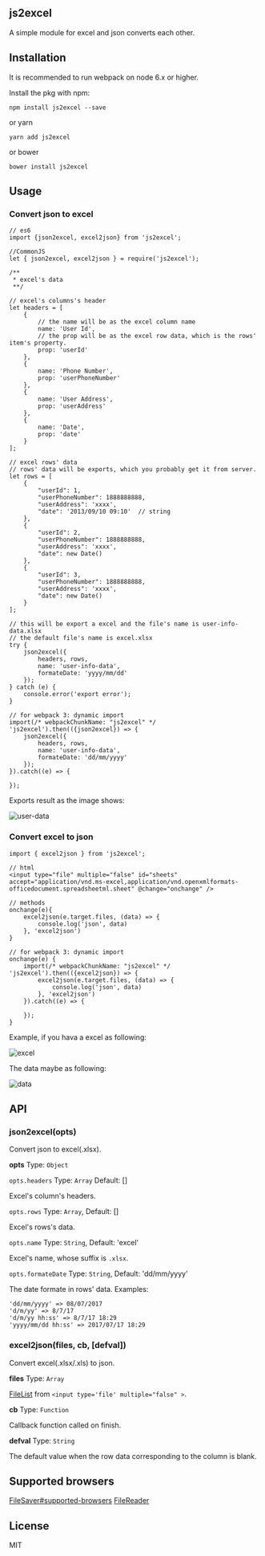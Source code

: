 ## js2excel
A simple module for excel and json converts each other.

## Installation

It is recommended to run webpack on node 6.x or higher.

Install the pkg with npm:

```
npm install js2excel --save
```

or yarn

```
yarn add js2excel
```

or bower

```
bower install js2excel
```

## Usage

### Convert json to excel
```
// es6
import {json2excel, excel2json} from 'js2excel';

//CommonJS
let { json2excel, excel2json } = require('js2excel');

/**
 * excel's data
 **/

// excel's columns's header 
let headers = [
    {
        // the name will be as the excel column name
        name: 'User Id', 
        // the prop will be as the excel row data, which is the rows' item's property.
        prop: 'userId'     
    },
    {
        name: 'Phone Number',
        prop: 'userPhoneNumber'
    },
    {
        name: 'User Address',
        prop: 'userAddress'
    },
    {
        name: 'Date',
        prop: 'date'
    }
];

// excel rows' data
// rows' data will be exports, which you probably get it from server.
let rows = [
    {
        "userId": 1,
        "userPhoneNumber": 1888888888,
        "userAddress": 'xxxx',
        "date": '2013/09/10 09:10'  // string
    },
    {
        "userId": 2,
        "userPhoneNumber": 1888888888,
        "userAddress": 'xxxx',
        "date": new Date()
    },
    {
        "userId": 3,
        "userPhoneNumber": 1888888888,
        "userAddress": 'xxxx',
        "date": new Date()
    }
];

// this will be export a excel and the file's name is user-info-data.xlsx
// the default file's name is excel.xlsx
try {
    json2excel({
        headers, rows, 
        name: 'user-info-data',
        formateDate: 'yyyy/mm/dd'
    });
} catch (e) {
    console.error('export error');
}

// for webpack 3: dynamic import
import(/* webpackChunkName: "js2excel" */ 'js2excel').then(({json2excel}) => {
    json2excel({
        headers, rows, 
        name: 'user-info-data',
        formateDate: 'dd/mm/yyyy'
    });
}).catch((e) => {

});
```
Exports result as the image shows:

![user-data](https://sfault-image.b0.upaiyun.com/187/610/1876104695-5960eaee85790_articlex)

### Convert excel to json
```
import { excel2json } from 'js2excel';

// html
<input type="file" multiple="false" id="sheets" accept="application/vnd.ms-excel,application/vnd.openxmlformats-officedocument.spreadsheetml.sheet" @change="onchange" />

// methods
onchange(e){
    excel2json(e.target.files, (data) => {
        console.log('json', data)
    }, 'excel2json')
}

// for webpack 3: dynamic import
onchange(e) {
    import(/* webpackChunkName: "js2excel" */ 'js2excel').then(({excel2json}) => {
        excel2json(e.target.files, (data) => {
            console.log('json', data)
        }, 'excel2json')
    }).catch((e) => {

    });
}
```
Example, if you hava a excel as following:

![excel](https://sfault-image.b0.upaiyun.com/251/190/2511902148-5960f847bcf7b_articlex)

The data maybe as following:

![data](https://sfault-image.b0.upaiyun.com/329/416/3294164883-5960f90944d21_articlex)

## API

### json2excel(opts)
Convert json to excel(.xlsx).

**opts**
Type: `Object`

`opts.headers`
Type: `Array`
Default: []

Excel's column's headers.

`opts.rows`
Type: `Array`,
Default: []

Excel's rows's data.

`opts.name`
Type: `String`,
Default: 'excel'

Excel's name, whose suffix is `.xlsx`.

`opts.formateDate`
Type: `String`,
Default: 'dd/mm/yyyy'

The date formate in rows' data. Examples:

```
'dd/mm/yyyy' => 08/07/2017
'd/m/yy' => 8/7/17
'd/m/yy hh:ss' => 8/7/17 18:29
'yyyy/mm/dd hh:ss' => 2017/07/17 18:29
```

### excel2json(files, cb, [defval])
Convert excel(.xlsx/.xls) to json.

**files**
Type: `Array`

[FileList](https://developer.mozilla.org/en-US/docs/Web/API/FileList) from `<input type='file' multiple="false" >`.

**cb**
Type: `Function`

Callback function called on finish.

**defval**
Type: `String`

The default value when the row data corresponding to the column is blank.

## Supported browsers
[FileSaver#supported-browsers](https://github.com/eligrey/FileSaver.js#supported-browsers)
[FileReader](https://caniuse.com/#search=FileReader)

## License
MIT
